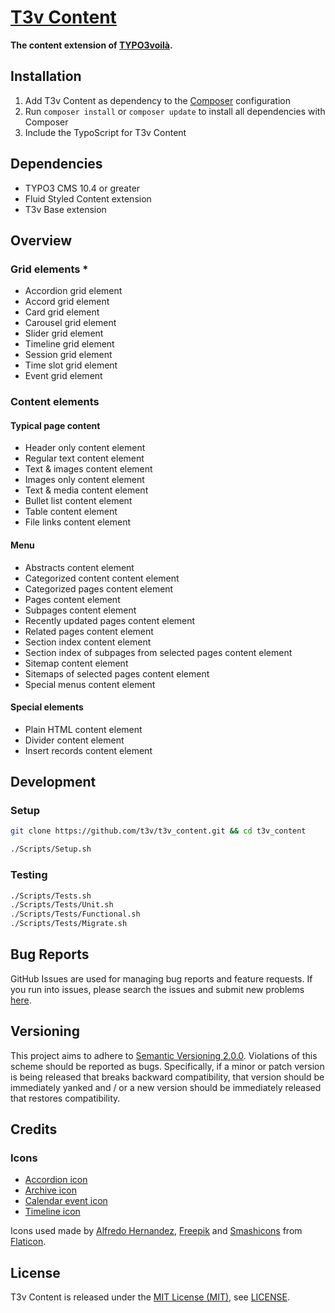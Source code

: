 [T3v Content]
=============

**The content extension of [TYPO3voilà].**

Installation
------------

1. Add T3v Content as dependency to the [Composer] configuration
2. Run `composer install` or `composer update` to install all dependencies with Composer
3. Include the TypoScript for T3v Content

Dependencies
------------

* TYPO3 CMS 10.4 or greater
* Fluid Styled Content extension
* T3v Base extension

Overview
--------

### Grid elements *

* Accordion grid element
* Accord grid element
* Card grid element
* Carousel grid element
* Slider grid element
* Timeline grid element
* Session grid element
* Time slot grid element
* Event grid element

### Content elements

#### Typical page content

* Header only content element
* Regular text content element
* Text & images content element
* Images only content element
* Text & media content element
* Bullet list content element
* Table content element
* File links content element

#### Menu

* Abstracts content element
* Categorized content content element
* Categorized pages content element
* Pages content element
* Subpages content element
* Recently updated pages content element
* Related pages content element
* Section index content element
* Section index of subpages from selected pages content element
* Sitemap content element
* Sitemaps of selected pages content element
* Special menus content element

#### Special elements

* Plain HTML content element
* Divider content element
* Insert records content element

Development
-----------

### Setup

```sh
git clone https://github.com/t3v/t3v_content.git && cd t3v_content

./Scripts/Setup.sh
```

### Testing

```sh
./Scripts/Tests.sh
./Scripts/Tests/Unit.sh
./Scripts/Tests/Functional.sh
./Scripts/Tests/Migrate.sh
```

Bug Reports
-----------

GitHub Issues are used for managing bug reports and feature requests. If you run into issues, please search the issues and submit new
problems [here].

Versioning
----------

This project aims to adhere to [Semantic Versioning 2.0.0]. Violations of this scheme should be reported as bugs. Specifically, if a minor
or patch version is being released that breaks backward compatibility, that version should be immediately yanked and / or a new version
should be immediately released that restores compatibility.

Credits
-------

### Icons

* [Accordion icon]
* [Archive icon]
* [Calendar event icon]
* [Timeline icon]

Icons used made by [Alfredo Hernandez], [Freepik] and [Smashicons] from [Flaticon].

License
-------

T3v Content is released under the [MIT License (MIT)], see [LICENSE].

[Acceptance testing TYPO3]: https://wiki.typo3.org/Acceptance_testing "Acceptance testing TYPO3"
[Accordion icon]: https://www.flaticon.com/free-icon/accordion_140208 "Accordion icon"
[Alfredo Hernandez]: https://www.flaticon.com/authors/alfredo-hernandez "Alfredo Hernandez"
[Archive icon]: https://www.flaticon.com/free-icon/archive_149014 "Archive icon"
[Automated testing TYPO3]: https://wiki.typo3.org/Automated_testing "Automated testing TYPO3"
[Calendar event icon]: https://www.flaticon.com/free-icon/calendar-event_395828 "Calendar event icon"
[Composer]: https://getcomposer.org "Dependency Manager for PHP"
[Flaticon]: https://www.flaticon.com "Flaticon"
[Freepik]: https://www.flaticon.com/authors/freepik "Freepik"
[Functional testing TYPO3]: https://wiki.typo3.org/Functional_testing "Functional testing TYPO3"
[here]: https://github.com/t3v/t3v_content/issues "GitHub Issue Tracker"
[LICENSE]: https://raw.githubusercontent.com/t3v/t3v_content/master/LICENSE "License"
[MIT License (MIT)]: http://opensource.org/licenses/MIT "The MIT License (MIT)"
[Semantic Versioning 2.0.0]: http://semver.org "Semantic Versioning 2.0.0"
[Smashicons]: https://www.flaticon.com/authors/smashicons "Smashicons"
[T3v Content]: https://t3v.github.io/t3v_content/ "The content extension of TYPO3voilà."
[Timeline icon]: https://www.flaticon.com/free-icon/timeline_292332 "Timeline icon"
[TYPO3voilà]: https://github.com/t3v "“UH LÁLÁ, TYPO3!”"
[Unit Testing TYPO3]: https://wiki.typo3.org/Unit_Testing_TYPO3 "Unit testing TYPO3"
